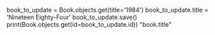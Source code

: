 book_to_update = Book.objects.get(title='1984') book_to_update.title = 'Nineteen Eighty-Four' book_to_update.save() print(Book.objects.get(id=book_to_update.id)) "book.title"